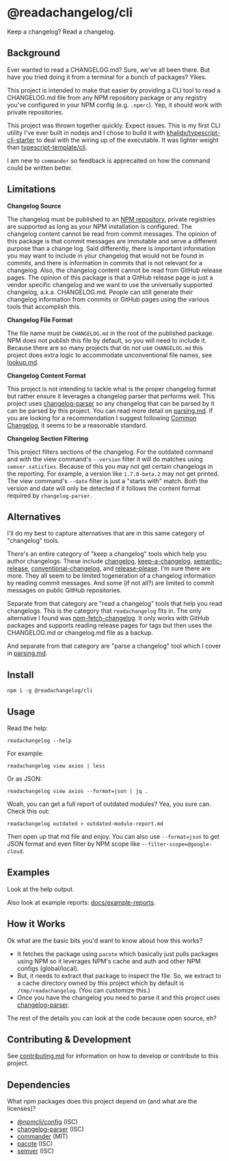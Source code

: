 # @readachangelog/cli

Keep a changelog? Read a changelog.

## Background

Ever wanted to read a CHANGELOG.md? Sure, we've all been there. But have you tried doing it from a terminal for a bunch of packages? Yikes.

This project is intended to make that easier by providing a CLI tool to read a CHANGELOG.md file from any NPM repository package or any registry you've configured in your NPM config (e.g. `.npmrc`). Yep, it should work with private repositories.

This project was thrown together quickly. Expect issues. This is my first CLI utility I've ever built in nodejs and I chose to build it with [khalidx/typescript-cli-starter](https://github.com/khalidx/typescript-cli-starter) to deal with the wiring up of the executable. It was lighter weight than [typescript-template/cli](https://www.npmjs.com/package/@typescript-template/cli).

I am new to `commander` so feedback is apprecaited on how the command could be written better.

## Limitations

**Changelog Source**

The changelog must be published to an [NPM repository](https://www.npmjs.com/), private registries are supported as long as your NPM installation is configured. The changelog content cannot be read from commit messages. The opinion of this package is that commit messages are immutable and serve a different purpose than a change log. Said differently, there is important information you may want to include in your changelog that would not be found in commits, and there is information in commits that is not relevant for a changelog. Also, the changelog content cannot be read from GitHub release pages. The opinion of this package is that a GitHub release page is just a vendor specific changelog and we want to use the universally supported changelog, a.k.a. CHANGELOG.md. People can still generate their changelog information from commits or GitHub pages using the various tools that accomplish this.

**Changelog File Format**

The file name must be `CHANGELOG.md` in the root of the published package. NPM does not publish this file by default, so you will need to include it. Because there are so many projects that do not use `CHANGELOG.md` this project does extra logic to accommodate unconventional file names, see [lookup.md](https://github.com/josephdpurcell/readachangelog/tree/main/docs/lookup.md).

**Changelog Content Format**

This project is not intending to tackle what is the proper changelog format but rather ensure it leverages a changelog parser that performs well. This project uses [changelog-parser](https://www.npmjs.com/package/changelog-parser) so any changelog that can be parsed by it can be parsed by this project. You can read more detail on [parsing.md](https://github.com/josephdpurcell/readachangelog/tree/main/docs/parsing.md). If you are looking for a recommendation I suggest following [Common Changelog](https://common-changelog.org/), it seems to be a reasonable standard.

**Changelog Section Filtering**

This project filters sections of the changelog. For the outdated command and with the view command's `--version` filter it will do matches using `semver.satisfies`. Because of this you may not get certain changelogs in the reporting. For example, a version like `1.7.0-beta.2` may not get printed. The view command's `--date` filter is just a "starts with" match. Both the version and date will only be detected if it follows the content format required by `changelog-parser`.

## Alternatives

I'll do my best to capture alternatives that are in this same category of "changelog" tools.

There's an entire category of "keep a changelog" tools which help you author changelogs. These include [changelog](https://www.npmjs.com/package/changelog), [keep-a-changelog](https://www.npmjs.com/package/keep-a-changelog), [semantic-release](https://www.npmjs.com/package/semantic-release), [conventional-changelog](https://github.com/conventional-changelog), and [release-please](https://www.npmjs.com/package/release-please). I'm sure there are more. They all seem to be limited togeneration of a changelog information by reading commit messages. And some (if not all?) are limited to commit messages on public GitHub repositories.

Separate from that category are "read a changelog" tools that help you read changelogs. This is the category that `readachangelog` fits in. The only alternative I found was [npm-fetch-changelog](https://www.npmjs.com/package/npm-fetch-changelog). It only works with GitHub packages and supports reading release pages for tags but then uses the CHANGELOG.md or changelog.md file as a backup.

And separate from that category are "parse a changelog" tool which I cover in [parsing.md](https://github.com/josephdpurcell/readachangelog/tree/main/docs/parsing.md).

## Install

```
npm i -g @readachangelog/cli
```

## Usage

Read the help:

```
readachangelog --help
```

For example:

```
readachangelog view axios | less
```

Or as JSON:

```
readachangelog view axios --format=json | jq .
```

Woah, you can get a full report of outdated modules? Yea, you sure can. Check this out:

```
readachangelog outdated > outdated-module-report.md
```

Then open up that md file and enjoy. You can also use `--format=json` to get JSON format and even filter by NPM scope like `--filter-scope=@google-cloud`.

## Examples

Look at the help output.

Also look at example reports: [docs/example-reports](https://github.com/josephdpurcell/readachangelog/tree/main/docs/example-reports).

## How it Works

Ok what are the basic bits you'd want to know about how this works?

- It fetches the package using `pacote` which basically just pulls packages using NPM so it leverages NPM's cache and auth and other NPM configs (global/local).
- But, it needs to extract that package to inspect the file. So, we extract to a cache directory owned by this project which by default is `/tmp/readachangelog`. (You can customize this.)
- Once you have the changelog you need to parse it and this project uses [changelog-parser](https://www.npmjs.com/package/changelog-parser).

The rest of the details you can look at the code because open source, eh?

## Contributing & Development

See [contributing.md](https://github.com/josephdpurcell/readachangelog/blob/main/CONTRIBUTING.md) for information on how to develop or contribute to this project.

## Dependencies

What npm packages does this project depend on (and what are the licenses)?

- [@npmcli/config](https://www.npmjs.com/package/@npmcli/config) (ISC)
- [changelog-parser](https://www.npmjs.com/package/changelog-parser) (ISC)
- [commander](https://www.npmjs.com/package/commander) (MIT)
- [pacote](https://www.npmjs.com/package/pacote) (ISC)
- [semver](https://www.npmjs.com/package/semver) (ISC)
